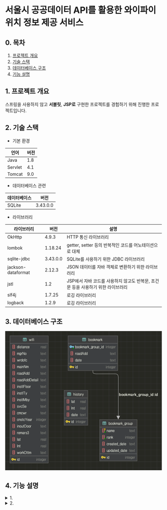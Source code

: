 # 서울시 공공데이터 API를 활용한 와이파이 위치 정보 제공 서비스

## 0. 목차

1. [프로젝트 개요](#1.-프로젝트-개요)
3. [기술 스택](#2.-기술-스택)
3. [데이터베이스 구조](#3.-데이터베이스-구조)
4. [기능 설명](#4.기능-설명)

<a name="1.-프로젝트-개요"></a>

## 1. 프로젝트 개요

스프링을 사용하지 않고 **서블릿**, **JSP로** 구현한 프로젝트를 경험하기 위해 진행한 프로젝트입니다.

<a name="2.-기술-스택"></a>

## 2. 기술 스택

- 기본 환경

| 언어      | 버전  |
|---------|-----|
| Java    | 1.8 |
| Servlet | 4.1 |
| Tomcat  | 9.0 |

- 데이터베이스 관련

| 데이터베이스 | 버전       |
|--------|----------|
| SQLite | 3.43.0.0 |

- 라이브러리

| 라이브러리              | 버전       | 설명                                              |
|--------------------|----------|-------------------------------------------------|
| OkHttp             | 4.9.3    | HTTP 통신 라이브러리                                   |
| lombok             | 1.18.24  | getter, setter 등의 반복적인 코드를 어노테이션으로 대체           |
| sqlite-jdbc        | 3.43.0.0 | SQLite를 사용하기 위한 JDBC 라이브러리                      |
| jackson-dataformat | 2.12.3   | JSON 데이터를 자바 객체로 변환하기 위한 라이브러리                  |
| jstl               | 1.2      | JSP에서 자바 코드를 사용하지 않고도 반복문, 조건문 등을 사용하기 위한 라이브러리 |
| slf4j              | 1.7.25   | 로깅 라이브러리                                        |
| logback            | 1.2.9    | 로깅 라이브러리                                        |

<a name="3.-데이터베이스-구조"></a>

## 3. 데이터베이스 구조

![](images/73a04655.png)

<a name="4.-기능-설명"></a>

## 4. 기능 설명

<details>
<summary>1.</summary>


</details>

<details>
<summary>2.</summary>


</details>



